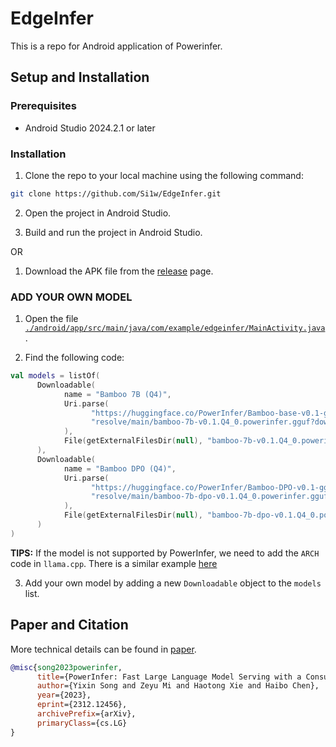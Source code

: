 # EdgeInfer

This is a repo for Android application of Powerinfer.

## Setup and Installation

### Prerequisites

- Android Studio 2024.2.1 or later

### Installation

1. Clone the repo to your local machine using the following command:

```bash
git clone https://github.com/Si1w/EdgeInfer.git
```

2. Open the project in Android Studio.

3. Build and run the project in Android Studio.

OR 

1. Download the APK file from the [release](https://github.com/Si1w/EdgeInfer/releases) page.

### ADD YOUR OWN MODEL

1. Open the file [`./android/app/src/main/java/com/example/edgeinfer/MainActivity.java`](https://github.com/Si1w/EdgeInfer/blob/main/android/app/src/main/java/com/example/androidpowerinfer/MainActivity.kt).

2. Find the following code:

```kotlin
val models = listOf(
      Downloadable(
            name = "Bamboo 7B (Q4)",
            Uri.parse(
                  "https://huggingface.co/PowerInfer/Bamboo-base-v0.1-gguf/" +
                  "resolve/main/bamboo-7b-v0.1.Q4_0.powerinfer.gguf?download=true"
            ),
            File(getExternalFilesDir(null), "bamboo-7b-v0.1.Q4_0.powerinfer.gguf")
      ),
      Downloadable(
            name = "Bamboo DPO (Q4)",
            Uri.parse(
                  "https://huggingface.co/PowerInfer/Bamboo-DPO-v0.1-gguf/" +
                  "resolve/main/bamboo-7b-dpo-v0.1.Q4_0.powerinfer.gguf?download=true"
            ),
            File(getExternalFilesDir(null), "bamboo-7b-dpo-v0.1.Q4_0.powerinfer.gguf")
      )
)
```

**TIPS:** If the model is not supported by PowerInfer, we need to add the `ARCH` code in `llama.cpp`. There is a similar example [here](https://github.com/SJTU-IPADS/PowerInfer/commit/b25cb86b0ba9b72af8bf6900a869f7238e876e1d#diff-150dc86746a90bad4fc2c3334aeb9b5887b3adad3cc1459446717638605348ef)

3. Add your own model by adding a new `Downloadable` object to the `models` list.

## Paper and Citation
More technical details can be found in [paper](https://ipads.se.sjtu.edu.cn/_media/publications/powerinfer-20231219.pdf).

```bibtex
@misc{song2023powerinfer,
      title={PowerInfer: Fast Large Language Model Serving with a Consumer-grade GPU},
      author={Yixin Song and Zeyu Mi and Haotong Xie and Haibo Chen},
      year={2023},
      eprint={2312.12456},
      archivePrefix={arXiv},
      primaryClass={cs.LG}
}
```
